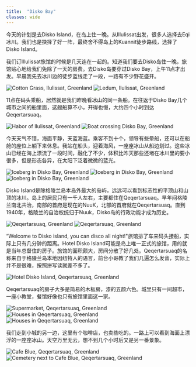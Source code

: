 ```yaml
---
title:  "Disko Bay"
classes: wide
---
```


今天的计划是去Disko Island，在岛上住一晚。从Illulissat出发，很多人选择去Eqi冰川。我们也是抉择了好一阵，最终舍不得岛上的Kuannit徒步路线，选择了Disko Island。

我们订Illulissat旅馆的时候是几天连在一起的。知道我们要去Disko岛住一晚，旅馆贴心地给我们免除了一天的房费。去Disko岛要穿过Disko Bay，上午11点才出发。早晨我先去冰川边的徒步蓝线走了一段，一路有不少野花盛开。

![Cotton Grass, Ilulissat, Greenland](https://ik.imagekit.io/wavelet/2019-Greenland/tr:n-blogs_w/BURST20190629.jpg)
![Ledum, Ilulissat, Greenland](https://ik.imagekit.io/wavelet/2019-Greenland/tr:n-blogs_w/BURST20190629092953870.jpg)

11点在码头乘船，居然就是我们昨晚看冰山的同一条船。在往返于Disko Bay几个城市之间的船里面，这艘船算不小，开得也慢，大约四个小时到达Qeqertarsuaq。

![Habor of Ilulissat, Greenland](https://ik.imagekit.io/wavelet/2019-Greenland/tr:n-blogs_w/IMG_20190629_112450.jpg)
![Boat crossing Disko Bay, Greenland](https://ik.imagekit.io/wavelet/2019-Greenland/tr:n-blogs_w/IMG_20190629_110440.jpg)

今天天气不错，海面平静，天蓝海蓝。乘客不到十个，领导有些晕船，还可以在船舱的座位上躺下来休息。我站在船头，迎着海风，一座座冰山从船边划过。这些冰山已经在海上漂流了一段时间，融化了不少，体积比昨天那些还堵在冰川里的要小很多，但是形态各异，在太阳下泛着微微的蓝光。

![Iceberg in Disko Bay, Greenland](https://ik.imagekit.io/wavelet/2019-Greenland/tr:n-blogs_w/_90A1764.jpg)
![Iceberg in Disko Bay, Greenland](https://ik.imagekit.io/wavelet/2019-Greenland/tr:n-blogs_w/_90A1780.jpg)
![Iceberg in Disko Bay, Greenland](https://ik.imagekit.io/wavelet/2019-Greenland/tr:n-blogs_w/_90A1792.jpg)

Disko Island是除格陵兰岛本岛外最大的岛屿，远远可以看到标志性的平顶山和山顶的冰川。岛上的居民只有一千人左右，主要都住在Qeqertarsuaq。早年间格陵兰南北共治，南部的首府是现在的NuuK，北部的首府就在Qeqertarsuaq。直到1940年，格陵兰的自治权统归于Nuuk，Disko岛的行政功能才成为历史。

![Qeqertarsuaq, Greenland](https://ik.imagekit.io/wavelet/2019-Greenland/tr:n-blogs_w/_90A1822.jpg)
![Qeqertarsuaq, Greenland](https://ik.imagekit.io/wavelet/2019-Greenland/tr:n-blogs_w/_90A1829-Pano.jpg)

“Welcome to Disko island, you can disco all night!"旅馆排了车来码头接船，实际上只有几分钟的距离。Hotel Disko Island可能是岛上唯一正式的旅馆，用的就是当年总督住的房子。旅馆的面积颇大，房间分散了好几处。Qeqertarsuaq的名称来自于格陵兰岛本地因纽特人的语言，前台小哥教了我们几遍怎么发音，实际上并不是很难，按照拼写读就差不多了。

![Hotel Disko Island, Qeqertarsuaq, Greenland](https://ik.imagekit.io/wavelet/2019-Greenland/tr:n-blogs_w/IMG_20190629_173528.jpg)

Qeqertarsuaq的房子大多是简易的木板房，漆的五颜六色。城里只有一间超市，一座小教堂，餐馆好像也只有旅馆里面这一家。

![Supermarket, Qeqertarsuaq, Greenland](https://ik.imagekit.io/wavelet/2019-Greenland/tr:n-blogs_w/_90A1834.jpg)
![Houses in Qeqertarsuaq, Greenland](https://ik.imagekit.io/wavelet/2019-Greenland/tr:n-blogs_w/_90A1835.jpg)
![Houses in Qeqertarsuaq, Greenland](https://ik.imagekit.io/wavelet/2019-Greenland/tr:n-blogs_w/_90A1840.jpg)

我们走到小城的另一边，这里有个咖啡店，也卖些吃的。一路上可以看到海面上漂浮的一座座冰山。天空万里无云，想不到几个小时后又是另一番景象。

![Cafe Blue, Qeqertarsuaq, Greenland](https://ik.imagekit.io/wavelet/2019-Greenland/tr:n-blogs_w/IMG_20190629_180404-Edit.jpg)
![Cemetery next to Cafe Blue, Qeqertarsuaq, Greenland](https://ik.imagekit.io/wavelet/2019-Greenland/tr:n-blogs_w/_90A1848.jpg)

